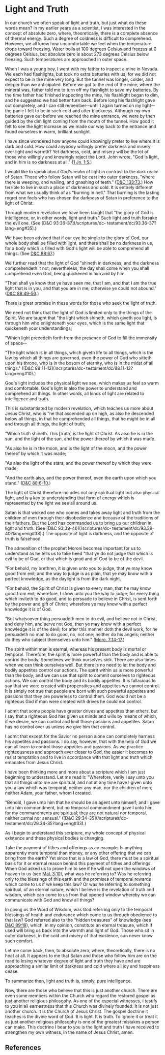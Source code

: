 # Light and Truth

In our church we often speak of light and truth, but just what do these words
mean? In my earlier years as a scientist, I was interested in the concept of
absolute zero, where, theoretically, there is a complete absence of thermal
energy. Such a degree of coldness is difficult to comprehend. However, we all
know how uncomfortable we feel when the temperature drops toward freezing.
Water boils at 100 degrees Celsius and freezes at 0 degrees Celsius, but
absolute zero is about 273 degrees Celsius below freezing. Such temperatures
are approached in outer space.

When I was a young boy, I went with my father to inspect a mine in Nevada. We
each had flashlights, but took no extra batteries with us, for we did not
expect to be in the mine very long. But the tunnel was longer, colder, and
deeper than we anticipated. Before we got to the end of the mine, where the
mineral was, father told me to turn off my flashlight to save my batteries. By
the time father had finished inspecting the mine, his flashlight began to dim,
and he suggested we had better turn back. Before long his flashlight gave out
completely, and I can still remember--until I again turned on my light--the
panic I felt to be in such cold and utter blackness. Although my own batteries
gave out before we reached the mine entrance, we were by then guided by the
dim light coming from the mouth of the tunnel. How good it felt to see the
light increase as we made our way back to the entrance and found ourselves in
warm, brilliant sunlight.

I have since wondered how anyone could knowingly prefer to live where it is
dark and cold. How could anybody willingly prefer darkness and misery over
light and warmth? Yet darkness, cold, and misery will be the lot of those who
willingly and knowingly reject the Lord. John wrote, "God is light, and in him
is no darkness at all." ([1 Jn. 1:5](/scriptures/nt/1-jn/1.5?lang=eng#4).)

I would like to speak about God's realm of light in contrast to the dark realm
of Satan. Those who follow Satan will be cast into outer darkness, "where
there is weeping, and wailing, and gnashing of teeth." ([D&amp;C
133:73](/scriptures/dc-testament/dc/133.73?lang=eng#72).) How terrible to live
in such a place of darkness and cold. It is entirely different from what we
usually think of as "burning in hell." That burning is the lasting regret one
feels who has chosen the darkness of Satan in preference to the light of
Christ.

Through modern revelation we have been taught that "the glory of God is
intelligence, or, in other words, light and truth." Such light and truth
forsake the evil one. (See [D&amp;C 93:36-37](/scriptures/dc-
testament/dc/93.36-37?lang=eng#35).)

We have been advised that if our eye be single to the glory of God, our whole
body shall be filled with light, and there shall be no darkness in us, for a
body which is filled with God's light will be able to comprehend all things.
(See [D&amp;C 88:67](/scriptures/dc-testament/dc/88.67?lang=eng#66).)

We further read that the light of God "shineth in darkness, and the darkness
comprehendeth it not; nevertheless, the day shall come when you shall
comprehend even God, being quickened in him and by him.

"Then shall ye know that ye have seen me, that I am, and that I am the true
light that is in you, and that you are in me; otherwise ye could not abound."
([D&amp;C 88:49-50](/scriptures/dc-testament/dc/88.49-50?lang=eng#48).)

There is great promise in these words for those who seek the light of truth.

We need not think that the light of God is limited only to the things of the
Spirit. We are taught that "the light which shineth, which giveth you light,
is through him who enlighteneth your eyes, which is the same light that
quickeneth your understandings;

"Which light precedeth forth from the presence of God to fill the immensity of
space--

"The light which is in all things, which giveth life to all things, which is
the law by which all things are governed, even the power of God who sitteth
upon his throne, who is in the bosom of eternity, who is in the midst of all
things." ([D&amp;C 88:11-13](/scriptures/dc-
testament/dc/88.11-13?lang=eng#10).)

God's light includes the physical light we see, which makes us feel so warm
and comfortable. God's light is also the power to understand and comprehend
all things. In other words, all kinds of light are related to intelligence and
truth.

This is substantiated by modern revelation, which teaches us more about Jesus
Christ, who is "he that ascended up on high, as also he descended below all
things, in that he comprehended all things, that he might be in all and
through all things, the light of truth;

"Which truth shineth. This [truth] is the light of Christ. As also he is in
the sun, and the light of the sun, and the power thereof by which it was made.

"As also he is in the moon, and is the light of the moon, and the power
thereof by which it was made;

"As also the light of the stars, and the power thereof by which they were
made;

"And the earth also, and the power thereof, even the earth upon which you
stand." ([D&amp;C 88:6-10](/scriptures/dc-testament/dc/88.6-10?lang=eng#5).)

The light of Christ therefore includes not only spiritual light but also
physical light, and is a key to understanding that form of energy which is
represented by the light we see all around us.

Satan is that wicked one who comes and takes away light and truth from the
children of men through their disobedience and because of the traditions of
their fathers. But the Lord has commanded us to bring up our children in light
and truth. (See [D&amp;C 93:39-40](/scriptures/dc-
testament/dc/93.39-40?lang=eng#38).) The opposite of light is darkness, and
the opposite of truth is falsehood.

The admonition of the prophet Moroni becomes important for us to understand as
he tells us to take heed "that ye do not judge that which is evil to be of
God, or that which is good and of God to be of the devil.

"For behold, my brethren, it is given unto you to judge, that ye may know good
from evil; and the way to judge is as plain, that ye may know with a perfect
knowledge, as the daylight is from the dark night.

"For behold, the Spirit of Christ is given to every man, that he may know good
from evil; wherefore, I show unto you the way to judge; for every thing which
inviteth to do good, and to persuade to believe in Christ, is sent forth by
the power and gift of Christ; wherefore ye may know with a perfect knowledge
it is of God.

"But whatsoever thing persuadeth men to do evil, and believe not in Christ,
and deny him, and serve not God, then ye may know with a perfect knowledge it
is of the devil; for after this manner doth the devil work, for he persuadeth
no man to do good, no, not one; neither do his angels; neither do they who
subject themselves unto him." ([Moro.
7:14-17](/scriptures/bofm/moro/7.14-17?lang=eng#13).)

The spirit within man is eternal, whereas his present body is mortal or
temporal. Therefore, the spirit is more powerful than the body and is able to
control the body. Sometimes we think ourselves sick. There are also times when
we can think ourselves well. But there is no need to let the body and bodily
appetites control our actions. The spirit within us is more powerful than the
body, and we can use that spirit to commit ourselves to righteous actions. We
_can_ control the body and its bodily appetites. It is fallacious to say that
we were created with propensities and appetites we cannot control. It is
simply not true that people are born with such powerful appetites and passions
that they are powerless to control them. God would not be a righteous God if
man were created with drives he could not control.

I admit that some people have greater drives and appetites than others, but I
say that a righteous God has given us minds and wills by means of which, if we
desire, we can control and limit those passions and appetites. Satan has no
control over us unless we give him that control.

I admit that except for the Savior no person alone can completely harness his
appetites and passions. I do say, however, that with the help of God we can
all learn to control those appetites and passions. As we practice
righteousness and approach ever closer to God, the easier it becomes to resist
temptation and to live in accordance with that light and truth which emanates
from Jesus Christ.

I have been thinking more and more about a scripture which I am just beginning
to understand. Let me read it: "Wherefore, verily I say unto you that all
things unto me are spiritual, and not at any time have I given unto you a law
which was temporal; neither any man, nor the children of men; neither Adam,
your father, whom I created.

"Behold, I gave unto him that he should be an agent unto himself; and I gave
unto him commandment, but no temporal commandment gave I unto him, for my
commandments are spiritual; they are not natural nor temporal, neither carnal
nor sensual." ([D&amp;C 29:34-35](/scriptures/dc-
testament/dc/29.34-35?lang=eng#33).)

As I begin to understand this scripture, my whole concept of physical
existence and these physical bodies is changing.

Take the payment of tithes and offerings as an example. Is anything apparently
more temporal than money, or any other offering that we can bring from the
earth? Yet since that is a law of God, there must be a spiritual basis for it
or eternal reason behind this payment of tithes and offerings. When God asked
us to prove him to see if he will not open the windows of heaven to us (see
[Mal. 3:10](/scriptures/ot/mal/3.10?lang=eng#9)), what was he referring to?
Was he referring only to the blessings of this earth and the promises of
temporal rewards which come to us if we keep this law? Or was he referring to
something spiritual, of an eternal nature, which I believe is the revelation
of truth and wisdom, which can come to us from that opened window whereby we
can communicate with God and know all things?

In giving us the Word of Wisdom, was God referring only to the temporal
blessings of health and endurance which come to us through obedience to that
law? God referred also to the "hidden treasures" of knowledge (see [D&amp;C
89:19](/scriptures/dc-testament/dc/89.19?lang=eng#18)), which, in my opinion,
constitute an eternal treasure, which if used will bring us back into the
warmth and light of God. Those who sit in outer darkness, in the cold and
misery of that existence, can never know such comfort.

Let me come back, then, to absolute zero, where, theoretically, there is no
heat at all. It appears to me that Satan and those who follow him are on the
road to losing whatever degree of light and truth they have and are
approaching a similar limit of darkness and cold where all joy and happiness
cease.

To summarize then, light and truth is, simply, pure intelligence.

Now, there are those who believe that this is just another church. There are
even some members within the Church who regard the restored gospel as just
another religious philosophy. As one of the especial witnesses, I testify to
you in all earnestness that this Church was divinely founded. It is not just
another church. It is _the_ Church of Jesus Christ. The gospel doctrine it
teaches is the divine word of God. It is light. It is truth. To ignore it or
treat it as just another religious philosophy is one of the greatest mistakes
a person can make. This doctrine I bear to you is the light and truth I have
received to strengthen my own witness, in the name of Jesus Christ, amen.

## References

